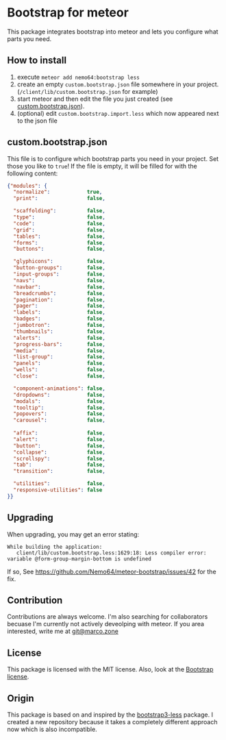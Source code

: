 Bootstrap for meteor
====================

This package integrates bootstrap into meteor and lets you configure what parts you need.

How to install
--------------

1. execute `meteor add nemo64:bootstrap less`
2. create an empty `custom.bootstrap.json` file somewhere in your project. (`/client/lib/custom.bootstrap.json` for example)
3. start meteor and then edit the file you just created (see [custom.bootstrap.json](#custom.bootstrap.json)).
4. (optional) edit `custom.bootstrap.import.less` which now appeared next to the json file

custom.bootstrap.json
---------------------
This file is to configure which bootstrap parts you need in your project. Set those you like to `true`!
If the file is empty, it will be filled for with the following content:
```JSON
{"modules": {
  "normalize":            true,
  "print":                false,

  "scaffolding":          false,
  "type":                 false,
  "code":                 false,
  "grid":                 false,
  "tables":               false,
  "forms":                false,
  "buttons":              false,

  "glyphicons":           false,
  "button-groups":        false,
  "input-groups":         false,
  "navs":                 false,
  "navbar":               false,
  "breadcrumbs":          false,
  "pagination":           false,
  "pager":                false,
  "labels":               false,
  "badges":               false,
  "jumbotron":            false,
  "thumbnails":           false,
  "alerts":               false,
  "progress-bars":        false,
  "media":                false,
  "list-group":           false,
  "panels":               false,
  "wells":                false,
  "close":                false,

  "component-animations": false,
  "dropdowns":            false,
  "modals":               false,
  "tooltip":              false,
  "popovers":             false,
  "carousel":             false,
  
  "affix":                false,
  "alert":                false,
  "button":               false,
  "collapse":             false,
  "scrollspy":            false,
  "tab":                  false,
  "transition":           false,

  "utilities":            false,
  "responsive-utilities": false
}}
```

Upgrading
---------

When upgrading, you may get an error stating:

```
While building the application:
   client/lib/custom.bootstrap.less:1629:18: Less compiler error: variable @form-group-margin-bottom is undefined
```

If so, See https://github.com/Nemo64/meteor-bootstrap/issues/42 for the fix.

Contribution
-------

Contributions are always welcome. I'm also searching for collaborators becuase I'm currently not actively deveolping with meteor. If you area interested, write me at git@marco.zone

License
-------

This package is licensed with the MIT license.
Also, look at the [Bootstrap license](https://github.com/twbs/bootstrap/blob/v3.2.0/LICENSE).

Origin
------

This package is based on and inspired by the [bootstrap3-less](https://github.com/simison/bootstrap3-less) package. I created a new repository because it takes a completely different approach now which is also incompatible.
